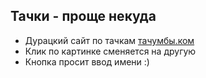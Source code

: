 ## Тачки - проще некуда 

- Дурацкий сайт по тачкам [тачумбы.ком](https://mqwxz.github.io/Simple-page/)
- Клик по картинке сменяется на другую
- Кнопка просит ввод имени :)
